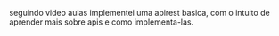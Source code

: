 seguindo video aulas implementei uma apirest basica, com o intuito de aprender mais sobre apis e como implementa-las. 
